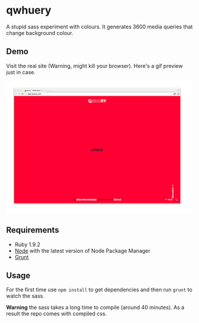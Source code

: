 qwhuery
=======

A stupid sass experiment with colours. It generates 3600 media queries that change background colour.

## Demo

Visit the real site (Warning, might kill your browser). Here's a gif preview just in case.

![Preview](preview.gif)

## Requirements

- Ruby 1.9.2
- [Node](nodejs.org) with the latest version of Node Package Manager
- [Grunt](http://gruntjs.com/)

## Usage

For the first time use `npm install` to get dependencies and then run `grunt` to watch the sass.

**Warning** the sass takes a long time to compile (around 40 minutes). As a result the repo comes with compiled css.
